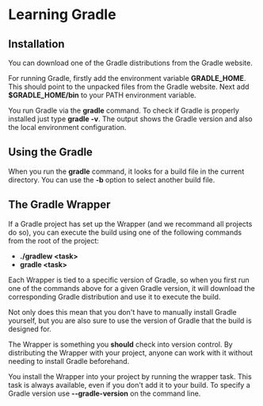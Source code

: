 # Learning Gradle

## Installation
You can download one of the Gradle distributions from the Gradle website.

For running Gradle, firstly add the environment variable **GRADLE_HOME**. This should point to the unpacked files from the Gradle website. Next add **$GRADLE_HOME/bin** to your PATH environment variable.

You run Gradle via the **gradle** command. To check if Gradle is properly installed just type **gradle -v**. The output shows the Gradle version and also the local environment configuration.

## Using the Gradle
When you run the **gradle** command, it looks for a build file in the current directory. You can use the **-b** option to select another build file.

## The Gradle Wrapper
If a Gradle project has set up the Wrapper (and we recommand all projects do so), you can execute the build using one of the following commands from the root of the project:
* **./gradlew \<task\>**
* **gradle \<task\>**

Each Wrapper is tied to a specific version of Gradle, so when you first run one of the commands above for a given Gradle version, it will download the corresponding Gradle distribution and use it to execute the build.

Not only does this mean that you don't have to manually install Gradle yourself, but you are also sure to use the version of Gradle that the build is designed for.

The Wrapper is something you **should** check into version control. By distributing the Wrapper with your project, anyone can work with it without needing to install Gradle beforehand.

You install the Wrapper into your project by running the wrapper task. This task is always available, even if you don't add it to your build. To specify a Gradle version use **--gradle-version** on the command line.
